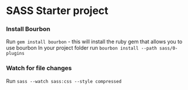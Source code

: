 # SASS Starter project

### Install Bourbon
Run `gem install bourbon` - this will install the ruby gem that allows you to use bourbon
In your project folder run `bourbon install --path sass/0-plugins`

### Watch for file changes
Run `sass --watch sass:css --style compressed`
